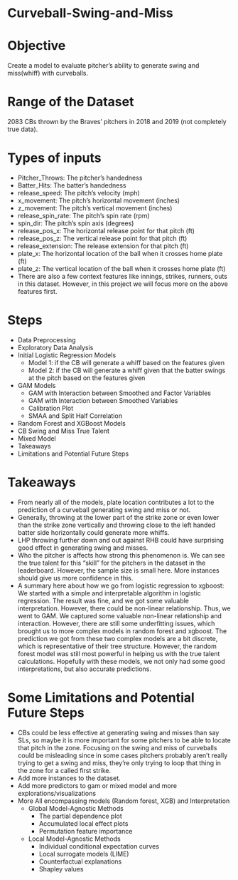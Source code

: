 # Curveball-Swing-and-Miss  
# Objective  
Create a model to evaluate pitcher’s ability to generate swing and miss(whiff) with curveballs.  

# Range of the Dataset  
2083 CBs thrown by the Braves’ pitchers in 2018 and 2019 (not completely true data).  

# Types of inputs  
* Pitcher_Throws: The pitcher’s handedness  
* Batter_Hits: The batter’s handedness  
* release_speed: The pitch’s velocity (mph)  
* x_movement: The pitch’s horizontal movement (inches)  
* z_movement: The pitch’s vertical movement (inches)  
* release_spin_rate: The pitch’s spin rate (rpm)  
* spin_dir: The pitch’s spin axis (degrees)  
* release_pos_x: The horizontal release point for that pitch (ft)  
* release_pos_z: The vertical release point for that pitch (ft)  
* release_extension: The release extension for that pitch (ft)  
* plate_x: The horizontal location of the ball when it crosses home plate (ft)  
* plate_z: The vertical location of the ball when it crosses home plate (ft)  
* There are also a few context features like innings, strikes, runners, outs in this dataset. However, in this project we will focus more on the above features first.  

# Steps  
* Data Preprocessing  
* Exploratory Data Analysis  
* Initial Logistic Regression Models  
  * Model 1: if the CB will generate a whiff based on the features given  
  * Model 2: if the CB will generate a whiff given that the batter swings at the pitch based on the features given  
* GAM Models  
  * GAM with Interaction between Smoothed and Factor Variables  
  * GAM with Interaction between Smoothed Variables  
  * Calibration Plot  
  * SMAA and Split Half Correlation  
* Random Forest and XGBoost Models  
* CB Swing and Miss True Talent  
* Mixed Model  
* Takeaways  
* Limitations and Potential Future Steps  

# Takeaways  
* From nearly all of the models, plate location contributes a lot to the prediction of a curveball generating swing and miss or not.  
* Generally, throwing at the lower part of the strike zone or even lower than the strike zone vertically and throwing close to the left handed batter side horizontally could generate more whiffs.  
* LHP throwing further down and out against RHB could have surprising good effect in generating swing and misses.  
* Who the pitcher is affects how strong this phenomenon is. We can see the true talent for this “skill” for the pitchers in the dataset in the leaderboard. However, the sample size is small here. More instances should give us more confidence in this.  
* A summary here about how we go from logistic regression to xgboost: We started with a simple and interpretable algorithm in logistic regression. The result was fine, and we got some valuable interpretation. However, there could be non-linear relationship. Thus, we went to GAM. We captured some valuable non-linear relationship and interaction. However, there are still some underfitting issues, which brought us to more complex models in random forest and xgboost. The prediction we got from these two complex models are a bit discrete, which is representative of their tree structure. However, the random forest model was still most powerful in helping us with the true talent calculations. Hopefully with these models, we not only had some good interpretations, but also accurate predictions.     

# Some Limitations and Potential Future Steps  
* CBs could be less effective at generating swing and misses than say SLs, so maybe it is more important for some pitchers to be able to locate that pitch in the zone. Focusing on the swing and miss of curveballs could be misleading since in some cases pitchers probably aren’t really trying to get a swing and miss, they’re only trying to loop that thing in the zone for a called first strike.  
* Add more instances to the dataset.  
* Add more predictors to gam or mixed model and more explorations/visualizations  
* More All encompassing models (Random forest, XGB) and Interpretation  
  * Global Model-Agnostic Methods  
    * The partial dependence plot  
    * Accumulated local effect plots  
    * Permutation feature importance  
  * Local Model-Agnostic Methods  
    * Individual conditional expectation curves  
    * Local surrogate models (LIME)  
    * Counterfactual explanations  
    * Shapley values  
